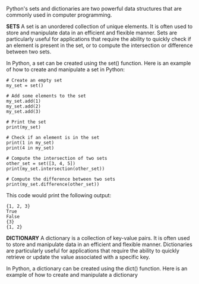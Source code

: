 Python's sets and dictionaries are two powerful data structures that are commonly used in computer programming.


**SETS**
A set is an unordered collection of unique elements. It is often used to store and manipulate data in an efficient and flexible manner. Sets are particularly useful for applications that require the ability to quickly check if an element is present in the set, or to compute the intersection or difference between two sets.

In Python, a set can be created using the set() function. Here is an example of how to create and manipulate a set in Python:

```
# Create an empty set
my_set = set()

# Add some elements to the set
my_set.add(1)
my_set.add(2)
my_set.add(3)

# Print the set
print(my_set)

# Check if an element is in the set
print(1 in my_set)
print(4 in my_set)

# Compute the intersection of two sets
other_set = set([3, 4, 5])
print(my_set.intersection(other_set))

# Compute the difference between two sets
print(my_set.difference(other_set))
```
This code would print the following output:
```
{1, 2, 3}
True
False
{3}
{1, 2}

```

**DICTIONARY**
A dictionary is a collection of key-value pairs. It is often used to store and manipulate data in an efficient and flexible manner. Dictionaries are particularly useful for applications that require the ability to quickly retrieve or update the value associated with a specific key.

In Python, a dictionary can be created using the dict() function. Here is an example of how to create and manipulate a dictionary
